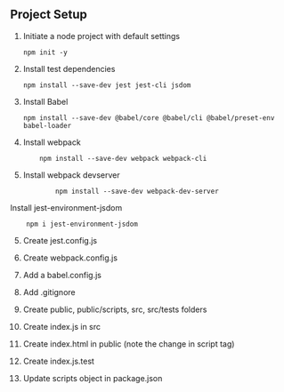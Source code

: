 ## Project Setup

1.  Initiate a node project with default settings

        npm init -y

2.  Install test dependencies

        npm install --save-dev jest jest-cli jsdom

3.  Install Babel

        npm install --save-dev @babel/core @babel/cli @babel/preset-env babel-loader

4.  Install webpack

            npm install --save-dev webpack webpack-cli
            
12. Install webpack devserver

                npm install --save-dev webpack-dev-server

Install jest-environment-jsdom

        npm i jest-environment-jsdom
        
5.  Create jest.config.js
6.  Create webpack.config.js
7.  Add a babel.config.js
8.  Add .gitignore
9.  Create public, public/scripts, src, src/tests folders

10.  Create index.js in src

11. Create index.html in public (note the change in script tag)

15. Create index.js.test

1. Update scripts object in package.json
